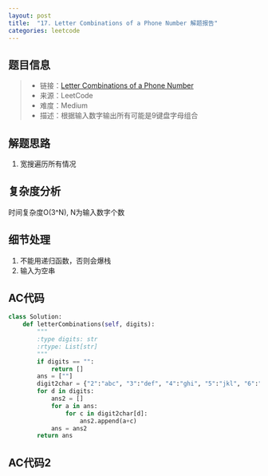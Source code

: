 ```yaml
---
layout: post
title:  "17. Letter Combinations of a Phone Number 解题报告"
categories: leetcode
---
```



## 题目信息

> * 链接：[Letter Combinations of a Phone Number](https://leetcode.com/problems/letter-combinations-of-a-phone-number/description/)
> * 来源：LeetCode
> * 难度：Medium
> * 描述：根据输入数字输出所有可能是9键盘字母组合

## 解题思路
1. 宽搜遍历所有情况

## 复杂度分析
时间复杂度O(3^N), N为输入数字个数

## 细节处理
1. 不能用递归函数，否则会爆栈
2. 输入为空串

## AC代码

``` python
class Solution:
    def letterCombinations(self, digits):
        """
        :type digits: str
        :rtype: List[str]
        """
        if digits == "":
            return []
        ans = [""]
        digit2char = {"2":"abc", "3":"def", "4":"ghi", "5":"jkl", "6":"mno", "7":"pqrs", "8":"tuv", "9":"wxyz"}
        for d in digits:
            ans2 = []
            for a in ans:
                for c in digit2char[d]:
                    ans2.append(a+c)
            ans = ans2
        return ans
```


## AC代码2


[jekyll-docs]: https://jekyllrb.com/docs/home
[jekyll-gh]:   https://github.com/jekyll/jekyll
[jekyll-talk]: https://talk.jekyllrb.com/

